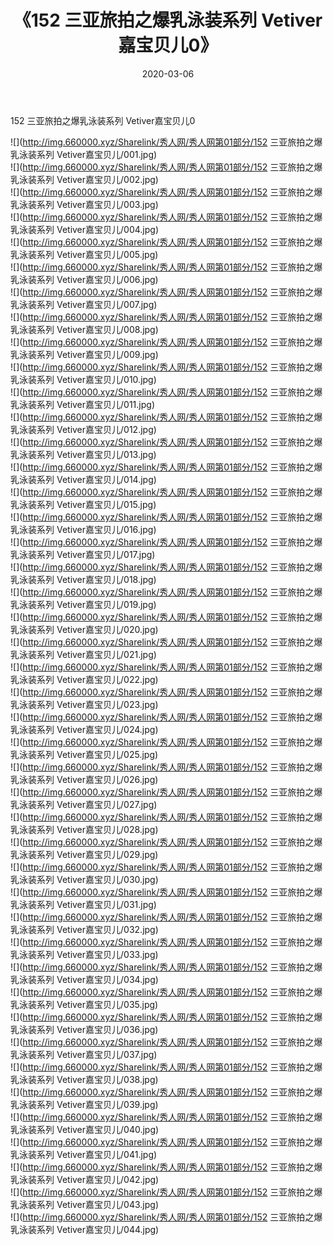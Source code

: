 ﻿---
layout: post
title:  《152 三亚旅拍之爆乳泳装系列 Vetiver嘉宝贝儿0》
date:   2020-03-06
img: http://img.660000.xyz/Sharelink/秀人网/秀人网第01部分/152 三亚旅拍之爆乳泳装系列 Vetiver嘉宝贝儿0/000.jpg
categories: [美女, 清纯, 唯美]
---

152 三亚旅拍之爆乳泳装系列 Vetiver嘉宝贝儿0

  ![](http://img.660000.xyz/Sharelink/秀人网/秀人网第01部分/152 三亚旅拍之爆乳泳装系列 Vetiver嘉宝贝儿/001.jpg) <br> ![](http://img.660000.xyz/Sharelink/秀人网/秀人网第01部分/152 三亚旅拍之爆乳泳装系列 Vetiver嘉宝贝儿/002.jpg) <br> ![](http://img.660000.xyz/Sharelink/秀人网/秀人网第01部分/152 三亚旅拍之爆乳泳装系列 Vetiver嘉宝贝儿/003.jpg) <br> ![](http://img.660000.xyz/Sharelink/秀人网/秀人网第01部分/152 三亚旅拍之爆乳泳装系列 Vetiver嘉宝贝儿/004.jpg) <br> ![](http://img.660000.xyz/Sharelink/秀人网/秀人网第01部分/152 三亚旅拍之爆乳泳装系列 Vetiver嘉宝贝儿/005.jpg) <br> ![](http://img.660000.xyz/Sharelink/秀人网/秀人网第01部分/152 三亚旅拍之爆乳泳装系列 Vetiver嘉宝贝儿/006.jpg) <br> ![](http://img.660000.xyz/Sharelink/秀人网/秀人网第01部分/152 三亚旅拍之爆乳泳装系列 Vetiver嘉宝贝儿/007.jpg) <br> ![](http://img.660000.xyz/Sharelink/秀人网/秀人网第01部分/152 三亚旅拍之爆乳泳装系列 Vetiver嘉宝贝儿/008.jpg) <br> ![](http://img.660000.xyz/Sharelink/秀人网/秀人网第01部分/152 三亚旅拍之爆乳泳装系列 Vetiver嘉宝贝儿/009.jpg) <br> ![](http://img.660000.xyz/Sharelink/秀人网/秀人网第01部分/152 三亚旅拍之爆乳泳装系列 Vetiver嘉宝贝儿/010.jpg) <br> ![](http://img.660000.xyz/Sharelink/秀人网/秀人网第01部分/152 三亚旅拍之爆乳泳装系列 Vetiver嘉宝贝儿/011.jpg) <br> ![](http://img.660000.xyz/Sharelink/秀人网/秀人网第01部分/152 三亚旅拍之爆乳泳装系列 Vetiver嘉宝贝儿/012.jpg) <br> ![](http://img.660000.xyz/Sharelink/秀人网/秀人网第01部分/152 三亚旅拍之爆乳泳装系列 Vetiver嘉宝贝儿/013.jpg) <br> ![](http://img.660000.xyz/Sharelink/秀人网/秀人网第01部分/152 三亚旅拍之爆乳泳装系列 Vetiver嘉宝贝儿/014.jpg) <br> ![](http://img.660000.xyz/Sharelink/秀人网/秀人网第01部分/152 三亚旅拍之爆乳泳装系列 Vetiver嘉宝贝儿/015.jpg) <br> ![](http://img.660000.xyz/Sharelink/秀人网/秀人网第01部分/152 三亚旅拍之爆乳泳装系列 Vetiver嘉宝贝儿/016.jpg) <br> ![](http://img.660000.xyz/Sharelink/秀人网/秀人网第01部分/152 三亚旅拍之爆乳泳装系列 Vetiver嘉宝贝儿/017.jpg) <br> ![](http://img.660000.xyz/Sharelink/秀人网/秀人网第01部分/152 三亚旅拍之爆乳泳装系列 Vetiver嘉宝贝儿/018.jpg) <br> ![](http://img.660000.xyz/Sharelink/秀人网/秀人网第01部分/152 三亚旅拍之爆乳泳装系列 Vetiver嘉宝贝儿/019.jpg) <br> ![](http://img.660000.xyz/Sharelink/秀人网/秀人网第01部分/152 三亚旅拍之爆乳泳装系列 Vetiver嘉宝贝儿/020.jpg) <br> ![](http://img.660000.xyz/Sharelink/秀人网/秀人网第01部分/152 三亚旅拍之爆乳泳装系列 Vetiver嘉宝贝儿/021.jpg) <br> ![](http://img.660000.xyz/Sharelink/秀人网/秀人网第01部分/152 三亚旅拍之爆乳泳装系列 Vetiver嘉宝贝儿/022.jpg) <br> ![](http://img.660000.xyz/Sharelink/秀人网/秀人网第01部分/152 三亚旅拍之爆乳泳装系列 Vetiver嘉宝贝儿/023.jpg) <br> ![](http://img.660000.xyz/Sharelink/秀人网/秀人网第01部分/152 三亚旅拍之爆乳泳装系列 Vetiver嘉宝贝儿/024.jpg) <br> ![](http://img.660000.xyz/Sharelink/秀人网/秀人网第01部分/152 三亚旅拍之爆乳泳装系列 Vetiver嘉宝贝儿/025.jpg) <br> ![](http://img.660000.xyz/Sharelink/秀人网/秀人网第01部分/152 三亚旅拍之爆乳泳装系列 Vetiver嘉宝贝儿/026.jpg) <br> ![](http://img.660000.xyz/Sharelink/秀人网/秀人网第01部分/152 三亚旅拍之爆乳泳装系列 Vetiver嘉宝贝儿/027.jpg) <br> ![](http://img.660000.xyz/Sharelink/秀人网/秀人网第01部分/152 三亚旅拍之爆乳泳装系列 Vetiver嘉宝贝儿/028.jpg) <br> ![](http://img.660000.xyz/Sharelink/秀人网/秀人网第01部分/152 三亚旅拍之爆乳泳装系列 Vetiver嘉宝贝儿/029.jpg) <br> ![](http://img.660000.xyz/Sharelink/秀人网/秀人网第01部分/152 三亚旅拍之爆乳泳装系列 Vetiver嘉宝贝儿/030.jpg) <br> ![](http://img.660000.xyz/Sharelink/秀人网/秀人网第01部分/152 三亚旅拍之爆乳泳装系列 Vetiver嘉宝贝儿/031.jpg) <br> ![](http://img.660000.xyz/Sharelink/秀人网/秀人网第01部分/152 三亚旅拍之爆乳泳装系列 Vetiver嘉宝贝儿/032.jpg) <br> ![](http://img.660000.xyz/Sharelink/秀人网/秀人网第01部分/152 三亚旅拍之爆乳泳装系列 Vetiver嘉宝贝儿/033.jpg) <br> ![](http://img.660000.xyz/Sharelink/秀人网/秀人网第01部分/152 三亚旅拍之爆乳泳装系列 Vetiver嘉宝贝儿/034.jpg) <br> ![](http://img.660000.xyz/Sharelink/秀人网/秀人网第01部分/152 三亚旅拍之爆乳泳装系列 Vetiver嘉宝贝儿/035.jpg) <br> ![](http://img.660000.xyz/Sharelink/秀人网/秀人网第01部分/152 三亚旅拍之爆乳泳装系列 Vetiver嘉宝贝儿/036.jpg) <br> ![](http://img.660000.xyz/Sharelink/秀人网/秀人网第01部分/152 三亚旅拍之爆乳泳装系列 Vetiver嘉宝贝儿/037.jpg) <br> ![](http://img.660000.xyz/Sharelink/秀人网/秀人网第01部分/152 三亚旅拍之爆乳泳装系列 Vetiver嘉宝贝儿/038.jpg) <br> ![](http://img.660000.xyz/Sharelink/秀人网/秀人网第01部分/152 三亚旅拍之爆乳泳装系列 Vetiver嘉宝贝儿/039.jpg) <br> ![](http://img.660000.xyz/Sharelink/秀人网/秀人网第01部分/152 三亚旅拍之爆乳泳装系列 Vetiver嘉宝贝儿/040.jpg) <br> ![](http://img.660000.xyz/Sharelink/秀人网/秀人网第01部分/152 三亚旅拍之爆乳泳装系列 Vetiver嘉宝贝儿/041.jpg) <br> ![](http://img.660000.xyz/Sharelink/秀人网/秀人网第01部分/152 三亚旅拍之爆乳泳装系列 Vetiver嘉宝贝儿/042.jpg) <br> ![](http://img.660000.xyz/Sharelink/秀人网/秀人网第01部分/152 三亚旅拍之爆乳泳装系列 Vetiver嘉宝贝儿/043.jpg) <br> ![](http://img.660000.xyz/Sharelink/秀人网/秀人网第01部分/152 三亚旅拍之爆乳泳装系列 Vetiver嘉宝贝儿/044.jpg) <br>